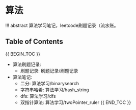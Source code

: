 # 算法

!!! abstract 
    算法学习笔记，leetcode刷题记录（流水账。

## Table of Contents

{{ BEGIN_TOC }}
- 算法刷题记录:
    - 刷题记录: 刷题记录/刷题记录
- 算法笔记:
    - 二分: 算法学习/binarysearch
    - 字符串哈希: 算法学习/hash_string
    - dfs: 算法学习/dfs
    - 双指针算法: 算法学习/twoPointer_ruler
{{ END_TOC }}